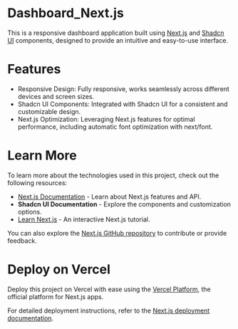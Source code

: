 # Dashboard_Next.js

This is a responsive dashboard application built using [Next.js](https://nextjs.org/) and [Shadcn UI](https://shadcn.dev/) components, designed to provide an intuitive and easy-to-use interface.


# Features

- Responsive Design: Fully responsive, works seamlessly across different devices and screen sizes.
- Shadcn UI Components: Integrated with Shadcn UI for a consistent and customizable design.
- Next.js Optimization: Leveraging Next.js features for optimal performance, including automatic font optimization with next/font.


# Learn More

To learn more about the technologies used in this project, check out the following resources:

- [Next.js Documentation](https://nextjs.org/docs) - Learn about Next.js features and API.
- **Shadcn UI Documentation** - Explore the components and customization options.
- [Learn Next.js](https://nextjs.org/learn) - An interactive Next.js tutorial.

You can also explore the [Next.js GitHub repository](https://github.com/vercel/next.js/) to contribute or provide feedback.


# Deploy on Vercel

Deploy this project on Vercel with ease using the [Vercel Platform](https://vercel.com/new?utm_medium=default-template&filter=next.js&utm_source=create-next-app&utm_campaign=create-next-app-readme), the official platform for Next.js apps.

For detailed deployment instructions, refer to the [Next.js deployment documentation](https://nextjs.org/docs/deployment).
